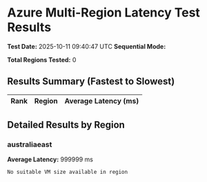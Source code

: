 # Azure Multi-Region Latency Test Results

**Test Date:** 2025-10-11 09:40:47 UTC
**Sequential Mode:** 

**Total Regions Tested:** 0

## Results Summary (Fastest to Slowest)

| Rank | Region | Average Latency (ms) |
|------|--------|---------------------|

## Detailed Results by Region

### australiaeast

**Average Latency:** 999999 ms

```
No suitable VM size available in region
```

